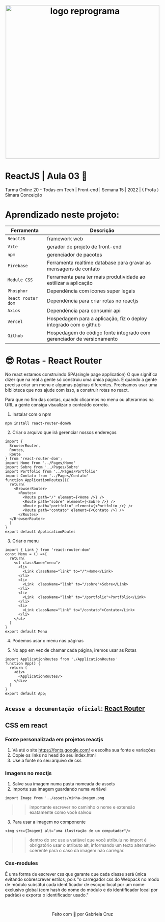<h1 align="center">
  <img src="assets/reprograma-fundos-claros.png" alt="logo reprograma" width="500">
</h1>

#  ReactJS | Aula 03 🚀 

Turma Online 20 - Todas em Tech  | Front-end | Semana 15 | 2022 | { Profa } Simara Conceição

# Aprendizado neste projeto:

| Ferramenta | Descrição |
| --- | --- |
| `ReactJS` | framework web|
| `Vite` | gerador de projeto de front-end|
| `npm` | gerenciador de pacotes|
| `Firebase` | Ferramenta realtime database para gravar as mensagens de contato|
| `Module CSS` | Ferramenta para ter mais produtividade ao estilizar a aplicação|
| `Phosphor` | Dependência com icones super legais|
| `React router dom` | Dependência para criar rotas no reactjs|
| `Axios` | Dependência para consumir api|
| `Vercel` | Hospedagem para a aplicação, fiz o deploy integrado com o github|
| `Github` | Hospedagem do código fonte integrado com gerenciador de versionamento|




# 😎 Rotas - React Router

No react estamos construindo SPA(single page application) O que significa dizer que na real a gente só construiu uma única página. E quando a gente precisa criar um menu e algumas páginas diferentes. Precisamos usar uma biblioteca que nos ajude com isso, a construir rotas no react.

Para que no fim das contas, quando clicarmos no menu ou alterarmos na URL a gente consiga visualizar o conteúdo correto.

1) Instalar com o npm 

```
npm install react-router-dom@6
```

2) Criar o arquivo que irá gerenciar nossos endereços

```
import {  
  BrowserRouter,
  Routes,
  Route
} from 'react-router-dom';
import Home from '../Pages/Home'
import Sobre from '../Pages/Sobre'
import Portfolio from '../Pages/Portfolio'
import Contato from '../Pages/Contato'
function ApplicationRoutes(){
  return(
    <BrowserRouter>
      <Routes>
        <Route path="/" element={<Home />} />
        <Route path="sobre" element={<Sobre />} />
        <Route path="portfolio" element={<Portfolio />} />
        <Route path="contato" element={<Contato />} />
      </Routes>
  </BrowserRouter>
  )
}
export default ApplicationRoutes
```

3) Criar o menu

```
import { Link } from 'react-router-dom'
const Menu = () =>{
  return(
    <ul className="menu">
      <li>
        <Link className="link" to="/">Home</Link>
      </li>
      <li>
        <Link  className="link" to="/sobre">Sobre</Link>
      </li>
      <li>
        <Link  className="link" to="/portfolio">Portfólio</Link>
      </li>
      <li>
        <Link className="link" to="/contato">Contato</Link>
      </li>
    </ul>
  )
}
export default Menu
```

4) Podemos usar o menu nas páginas

5) No app em vez de chamar cada página, iremos usar as Rotas

```
import ApplicationRoutes from './ApplicationRoutes'
function App() {
  return (
    <div>      
      <ApplicationRoutes/>    
    </div>   
  )
}
export default App;
```
`Acesse a documentação oficial`: [React Router](https://reactrouter.com/docs/en/v6)  
---


## CSS em react

### Fonte personalizada em projetos reactjs

1) Vá até o site https://fonts.google.com/ e escolha sua fonte e variações
2) Copie os links no head do seu index.html
3) Use a fonte no seu arquivo de css 

### Imagens no reactjs

1) Salve sua imagem numa pasta nomeada de assets
2) Importe sua imagem guardando numa variável

```
import Image from '../assets/minha-imagem.png
```
  >> importante escrever no caminho o nome e extensão exatamente como você salvou
3) Para usar a imagem no componente

```
<img src={Imagem} alt="uma ilustração de um computador"/>
```

>> dentro do src use a variável que você atribuiu no import
>> é obrigatório usar o atributo alt, informando um texto alternativo coerente para o caso da imagem não carregar.

### Css-modules

É uma forma de escrever css que garante que cada classe será única evitando sobrescrever estilos, pois "o carregador css do Webpack no modo de módulo substitui cada identificador de escopo local por um nome exclusivo global (com hash do nome do módulo e do identificador local por padrão) e exporta o identificador usado."


<br>

<p align="center">
Feito com 💜 por Gabriela Cruz
</p>
